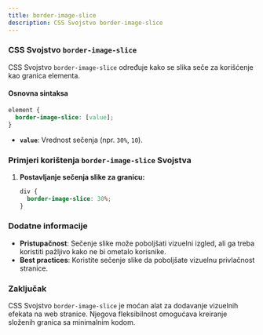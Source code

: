 ```yaml
---
title: border-image-slice
description: CSS Svojstvo border-image-slice
---
```


### CSS Svojstvo `border-image-slice`

CSS Svojstvo `border-image-slice` određuje kako se slika seče za korišćenje kao granica elementa.

#### Osnovna sintaksa

```css
element {
  border-image-slice: [value];
}
```

- **`value`**: Vrednost sečenja (npr. `30%`, `10`).

### Primjeri korištenja `border-image-slice` Svojstva

1. **Postavljanje sečenja slike za granicu:**

   ```css
   div {
     border-image-slice: 30%;
   }
   ```

### Dodatne informacije

- **Pristupačnost**: Sečenje slike može poboljšati vizuelni izgled, ali ga treba koristiti pažljivo kako ne bi ometalo korisnike.
- **Best practices**: Koristite sečenje slike da poboljšate vizuelnu privlačnost stranice.

### Zaključak

CSS Svojstvo `border-image-slice` je moćan alat za dodavanje vizuelnih efekata na web stranice. Njegova fleksibilnost omogućava kreiranje složenih granica sa minimalnim kodom.
